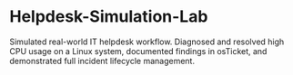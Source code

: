 # Helpdesk-Simulation-Lab 
Simulated real-world IT helpdesk workflow. Diagnosed and resolved high CPU usage on a Linux system, documented findings in osTicket, and demonstrated full incident lifecycle management.

